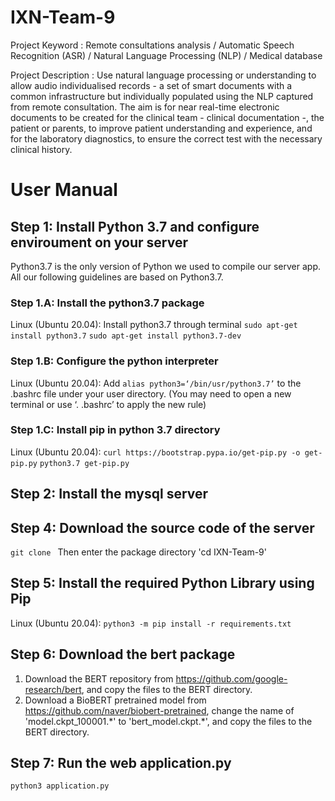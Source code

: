 # IXN-Team-9

Project Keyword : Remote consultations analysis / Automatic Speech Recognition (ASR) / Natural Language Processing (NLP) / Medical database

Project Description : Use natural language processing or understanding to allow audio individualised records - a set of smart documents with a common infrastructure but individually populated using the NLP captured from remote consultation. The aim is for near real-time electronic documents to be created for the clinical team - clinical documentation -, the patient or parents, to improve patient understanding and experience, and for the laboratory diagnostics, to ensure the correct test with the necessary clinical history.


# User Manual

## Step 1: Install Python 3.7 and configure enviroument on your server
Python3.7 is the only version of Python we used to compile our server app. All our following guidelines are based on Python3.7.

### Step 1.A: Install the python3.7 package
Linux (Ubuntu 20.04): Install python3.7 through terminal 
                      `sudo apt-get install python3.7`
                      `sudo apt-get install python3.7-dev`

### Step 1.B: Configure the python interpreter

Linux (Ubuntu 20.04): Add `alias python3=‘/bin/usr/python3.7’` to the .bashrc file under your user directory. (You may need to open a new terminal or use ‘. .bashrc’ to apply the new rule)

### Step 1.C: Install pip in python 3.7 directory
Linux (Ubuntu 20.04): `curl https://bootstrap.pypa.io/get-pip.py -o get-pip.py`
                      `python3.7 get-pip.py`


## Step 2: Install the mysql server



## Step 4: Download the source code of the server
`git clone `
Then enter the package directory 'cd IXN-Team-9'

## Step 5: Install the required Python Library using Pip
Linux (Ubuntu 20.04): `python3 -m pip install -r requirements.txt`


## Step 6: Download the bert package
1. Download the BERT repository from https://github.com/google-research/bert, 
    and copy the files to the BERT directory.
1. Download a BioBERT pretrained model from https://github.com/naver/biobert-pretrained, 
    change the name of 'model.ckpt_100001.\*' to 'bert_model.ckpt.\*',
    and copy the files to the BERT directory.

## Step 7: Run the web application.py
`python3 application.py`
